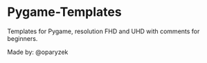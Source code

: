 # Pygame-Templates
Templates for Pygame, resolution FHD and UHD with comments for beginners.

Made by: @oparyzek
